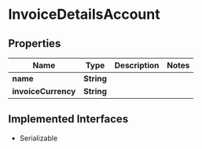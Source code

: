 

# InvoiceDetailsAccount


## Properties

| Name | Type | Description | Notes |
|------------ | ------------- | ------------- | -------------|
|**name** | **String** |  |  |
|**invoiceCurrency** | **String** |  |  |


## Implemented Interfaces

* Serializable


